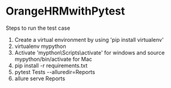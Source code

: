 # OrangeHRMwithPytest

Steps to run the test case
1) Create a virtual environment by using 'pip install virtualenv'
2) virtualenv mypython
3) Activate 'mypthon\Scripts\activate' for windows and source mypython/bin/activate for Mac
4) pip install -r requirements.txt
5) pytest Tests --alluredir=Reports
6) allure serve Reports 
